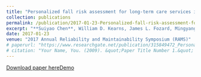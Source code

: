 ```yaml
---
title: "Personalized fall risk assessment for long-term care services improvement"
collection: publications
permalink: /publication/2017-01-23-Personalized-fall-risk-assessment-for-long-term-care-services-improvement
excerpt: "**Suiyao Chen**, William D. Kearns, James L. Fozard, Mingyang Li"
date: 2017-01-23
venue: "2017 Annual Reliability and Maintainability Symposium (RAMS)"
# paperurl: "https://www.researchgate.net/publication/315849472_Personalized_fall_risk_assessment_for_long-term_care_services_improvement"
# citation: "Your Name, You. (2009). &quot;Paper Title Number 1.&quot; <i>Journal 1</i>. 1(1)."
---
```


<!-- @format -->

[Download paper here](https://www.researchgate.net/profile/Suiyao-Chen/publication/315849472_Personalized_fall_risk_assessment_for_long-term_care_services_improvement/links/5a25767eaca2727dd8806507/Personalized-fall-risk-assessment-for-long-term-care-services-improvement.pdf)[Demo](https://github.com/ericchen12377/FallRisk_RAMS2017)
